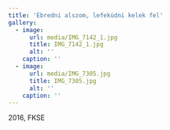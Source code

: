 ```yaml
---
title: 'Ébredni alszom, lefeküdni kelek fel'
gallery:
  - image:
      url: media/IMG_7142_1.jpg
      title: IMG_7142_1.jpg
      alt: ''
    caption: ''
  - image:
      url: media/IMG_7305.jpg
      title: IMG_7305.jpg
      alt: ''
    caption: ''
---
```


2016, FKSE
